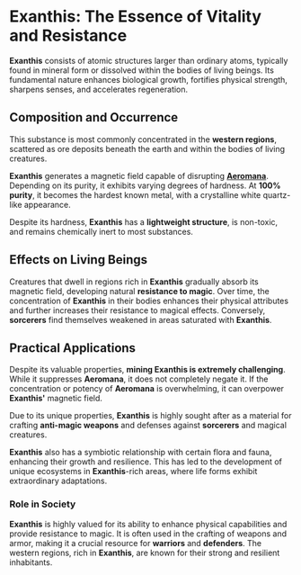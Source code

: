 # **Exanthis**: The Essence of Vitality and Resistance

**Exanthis** consists of atomic structures larger than ordinary atoms, typically found in mineral form or dissolved within the bodies of living beings. Its fundamental nature enhances biological growth, fortifies physical strength, sharpens senses, and accelerates regeneration.

## Composition and Occurrence

This substance is most commonly concentrated in the **western regions**, scattered as ore deposits beneath the earth and within the bodies of living creatures. 

**Exanthis** generates a magnetic field capable of disrupting [**Aeromana**](/codex/01_Basic/Aeromana.md). Depending on its purity, it exhibits varying degrees of hardness. At **100% purity**, it becomes the hardest known metal, with a crystalline white quartz-like appearance.

Despite its hardness, **Exanthis** has a **lightweight structure**, is non-toxic, and remains chemically inert to most substances.

## Effects on Living Beings

Creatures that dwell in regions rich in **Exanthis** gradually absorb its magnetic field, developing natural **resistance to magic**. Over time, the concentration of **Exanthis** in their bodies enhances their physical attributes and further increases their resistance to magical effects. Conversely, **sorcerers** find themselves weakened in areas saturated with **Exanthis**.

## Practical Applications

Despite its valuable properties, **mining Exanthis is extremely challenging**. While it suppresses **Aeromana**, it does not completely negate it. If the concentration or potency of **Aeromana** is overwhelming, it can overpower **Exanthis'** magnetic field.

Due to its unique properties, **Exanthis** is highly sought after as a material for crafting **anti-magic weapons** and defenses against **sorcerers** and magical creatures.

**Exanthis** also has a symbiotic relationship with certain flora and fauna, enhancing their growth and resilience. This has led to the development of unique ecosystems in **Exanthis**-rich areas, where life forms exhibit extraordinary adaptations.

### Role in Society

**Exanthis** is highly valued for its ability to enhance physical capabilities and provide resistance to magic. It is often used in the crafting of weapons and armor, making it a crucial resource for **warriors** and **defenders**. The western regions, rich in **Exanthis**, are known for their strong and resilient inhabitants.
